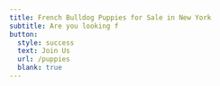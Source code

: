```yaml
---
title: French Bulldog Puppies for Sale in New York
subtitle: Are you looking f
button:
  style: success
  text: Join Us
  url: /puppies
  blank: true
---
```


